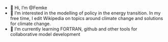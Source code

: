 - 👋 Hi, I’m @Femke
- 👀 I’m interested in the modelling of policy in the energy transition. In my free time, I edit Wikipedia on topics around climate change and solutions for climate change. 
- 🌱 I’m currently learning FORTRAN, github and other tools for collaborative model development

<!---
Femkemilene/Femkemilene is a ✨ special ✨ repository because its `README.md` (this file) appears on your GitHub profile.
You can click the Preview link to take a look at your changes.
--->
